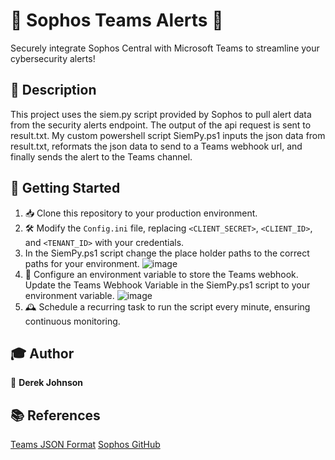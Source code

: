 # 👾 Sophos Teams Alerts 👾

Securely integrate Sophos Central with Microsoft Teams to streamline your cybersecurity alerts!

## 📜 Description

This project uses the siem.py script provided by Sophos to pull alert data from the security alerts endpoint. The output of the api request is sent to result.txt. My custom powershell script SiemPy.ps1 inputs the json data from result.txt, reformats the json data to send to a Teams webhook url, and finally sends the alert to the Teams channel. 

## 🚀 Getting Started

1. 📥 Clone this repository to your production environment.
2. 🛠 Modify the `Config.ini` file, replacing `<CLIENT_SECRET>`, `<CLIENT_ID>`, and `<TENANT_ID>` with your credentials.
3. In the SiemPy.ps1 script change the place holder paths to the correct paths for your environment.
![image](https://github.com/derekrjohnson/Sophos-Teams-Alerts/assets/142181223/d99e52ed-af07-4ba5-ae56-0880b97efc0d)
4. 🧩 Configure an environment variable to store the Teams webhook. Update the Teams Webhook Variable in the SiemPy.ps1 script to your environment variable.
![image](https://github.com/derekrjohnson/Sophos-Teams-Alerts/assets/142181223/c880c40e-9e7e-4c81-90cf-e68850866c77)
6. 🕰 Schedule a recurring task to run the script every minute, ensuring continuous monitoring.

## 🎓 Author

👤 **Derek Johnson**

## 📚 References

[Teams JSON Format](https://learn.microsoft.com/en-us/microsoftteams/platform/webhooks-and-connectors/how-to/connectors-using?tabs=cURL)
[Sophos GitHub](https://github.com/sophos/Sophos-Central-SIEM-Integration)
